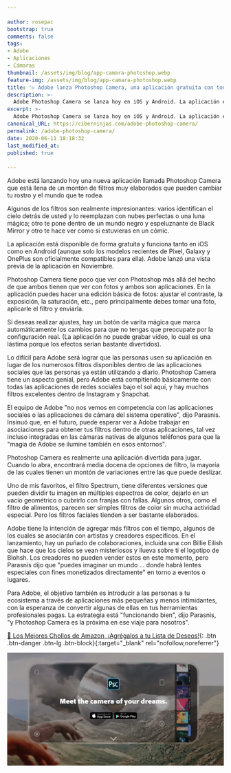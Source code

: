 ```yaml
---

author: rosepac
bootstrap: true
comments: false
tags:
- Adobe
- Aplicaciones
- Cámaras
thumbnail: /assets/img/blog/app-camara-photoshop.webp
feature-img: /assets/img/blog/app-camara-photoshop.webp
title: '▷ Adobe lanza Photoshop Camera, una aplicación gratuita con toneladas de elaborados filtros faciales'
description: >-
  Adobe Photoshop Camera se lanza hoy en iOS y Android. La aplicación es gratuita y ofrece filtros faciales y fotográficos, incluido uno realizado en colaboración con Billie Eilish.
excerpt: >-
  Adobe Photoshop Camera se lanza hoy en iOS y Android. La aplicación es gratuita y ofrece filtros faciales y fotográficos, incluido uno realizado en colaboración con Billie Eilish.
canonical_URL: https://ciberninjas.com/adobe-photoshop-camera/
permalink: /adobe-photoshop-camera/
date: 2020-06-11 18:18:32
last_modified_at: 
published: true

---
```


Adobe está lanzando hoy una nueva aplicación llamada Photoshop Camera que está llena de un montón de filtros muy elaborados que pueden cambiar tu rostro y el mundo que te rodea.

Algunos de los filtros son realmente impresionantes: varios identifican el cielo detrás de usted y lo reemplazan con nubes perfectas o una luna mágica; otro te pone dentro de un mundo negro y espeluznante de Black Mirror y otro te hace ver como si estuvieras en un cómic.

La aplicación está disponible de forma gratuita y funciona tanto en iOS como en Android (aunque solo los modelos recientes de Pixel, Galaxy y OnePlus son oficialmente compatibles para ella). Adobe lanzó una vista previa de la aplicación en Noviembre.

Photoshop Camera tiene poco que ver con Photoshop más allá del hecho de que ambos tienen que ver con fotos y ambos son aplicaciones. En la aplicación puedes hacer una edición básica de fotos: ajustar el contraste, la exposición, la saturación, etc., pero principalmente debes tomar una foto, aplicarle el filtro y enviarla.

Si deseas realizar ajustes, hay un botón de varita mágica que marca automáticamente los cambios para que no tengas que preocupate por la configuración real. (La aplicación no puede grabar video, lo cual es una lástima porque los efectos serían bastante divertidos).

Lo difícil para Adobe será lograr que las personas usen su aplicación en lugar de los numerosos filtros disponibles dentro de las aplicaciones sociales que las personas ya están utilizando a diario. Photoshop Camera tiene un aspecto genial, pero Adobe está compitiendo básicamente con todas las aplicaciones de redes sociales bajo el sol aquí, y hay muchos filtros excelentes dentro de Instagram y Snapchat.

El equipo de Adobe "no nos vemos en competencia con las aplicaciones sociales o las aplicaciones de cámara del sistema operativo", dijo Parasnis. Insinuó que, en el futuro, puede esperar ver a Adobe trabajar en asociaciones para obtener tus filtros dentro de otras aplicaciones, tal vez incluso integradas en las cámaras nativas de algunos teléfonos para que la "magia de Adobe se ilumine también en esos entornos".

Photoshop Camera es realmente una aplicación divertida para jugar. Cuando lo abra, encontrará media docena de opciones de filtro, la mayoría de las cuales tienen un montón de variaciones entre las que puede deslizar.

Uno de mis favoritos, el filtro Spectrum, tiene diferentes versiones que pueden dividir tu imagen en múltiples espectros de color, dejarlo en un vacío geométrico o cubrirlo con franjas con fallas. Algunos otros, como el filtro de alimentos, parecen ser simples filtros de color sin mucha actividad especial. Pero los filtros faciales tienden a ser bastante elaborados.

Adobe tiene la intención de agregar más filtros con el tiempo, algunos de los cuales se asociarán con artistas y creadores específicos. En el lanzamiento, hay un puñado de colaboraciones, incluida una con Billie Eilish que hace que los cielos se vean misteriosos y llueva sobre ti el logotipo de Blohsh. Los creadores no pueden vender estos en este momento, pero Parasnis dijo que "puedes imaginar un mundo ... donde habrá lentes especiales con fines monetizados directamente" en torno a eventos o lugares.

Para Adobe, el objetivo también es introducir a las personas a tu ecosistema a través de aplicaciones más pequeñas y menos intimidantes, con la esperanza de convertir algunas de ellas en tus herramientas profesionales pagas. La estrategia está "funcionando bien", dijo Parasnis, "y Photoshop Camera es la próxima en ese viaje para nosotros".

[🛒 Los Mejores Chollos de Amazon, ¡Agrégalos a tu Lista de Deseos!](/amazon/ "Los Mejores Chollos de Amazon, Ofertas Flash, Black Monday y Amazon Prime Day"){: .btn .btn-danger .btn-lg .btn-block}{:target="_blank" rel="nofollow,noreferrer"}

![Adobe Photoshop Camera se lanza hoy en iOS y Android. La aplicación es gratuita y ofrece filtros faciales y fotográficos, incluido uno realizado en colaboración con Billie Eilish.](/assets/img/blog/app-camara-photoshop.webp "Adobe Photoshop Camera se lanza hoy en iOS y Android. La aplicación es gratuita y ofrece filtros faciales y fotográficos, incluido uno realizado en colaboración con Billie Eilish.")